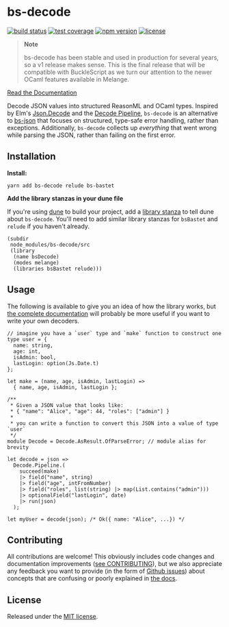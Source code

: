 # bs-decode

[![build status](https://img.shields.io/circleci/build/github/mlms13/bs-decode.svg?style=flat-square)](https://circleci.com/gh/mlms13/bs-decode)
[![test coverage](https://img.shields.io/coveralls/github/mlms13/bs-decode.svg?style=flat-square)](https://coveralls.io/github/mlms13/bs-decode)
[![npm version](https://img.shields.io/npm/v/bs-decode.svg?style=flat-square)](https://www.npmjs.com/package/bs-decode)
[![license](https://img.shields.io/github/license/mlms13/bs-decode.svg?style=flat-square)](https://github.com/mlms13/bs-decode/blob/master/LICENSE)

> **Note**
>
> bs-decode has been stable and used in production for several years, so a v1 release makes sense. This is the final release that will be compatible with BuckleScript as we turn our attention to the newer OCaml features available in Melange.

[Read the Documentation](https://mlms13.github.io/bs-decode/docs/)

Decode JSON values into structured ReasonML and OCaml types. Inspired by Elm's [Json.Decode](https://package.elm-lang.org/packages/elm-lang/core/5.1.1/Json-Decode) and the [Decode Pipeline](https://package.elm-lang.org/packages/NoRedInk/elm-decode-pipeline/3.0.1/Json-Decode-Pipeline), `bs-decode` is an alternative to [bs-json](https://github.com/glennsl/bs-json) that focuses on structured, type-safe error handling, rather than exceptions. Additionally, `bs-decode` collects up _everything_ that went wrong while parsing the JSON, rather than failing on the first error.

## Installation

**Install:**

`yarn add bs-decode relude bs-bastet`

**Add the library stanzas in your dune file**

If you're using [dune](https://dune.build/) to build your project, add a [library stanza](https://dune.readthedocs.io/en/stable/dune-files.html#library) to tell dune about `bs-decode`. You'll need to add similar library stanzas for `bsBastet` and `relude` if you haven't already.

```
(subdir
 node_modules/bs-decode/src
 (library
  (name bsDecode)
  (modes melange)
  (libraries bsBastet relude)))
```

## Usage

The following is available to give you an idea of how the library works, but [the complete documentation](https://mlms13.github.io/bs-decode/docs/simple-example) will probably be more useful if you want to write your own decoders.

```reason
// imagine you have a `user` type and `make` function to construct one
type user = {
  name: string,
  age: int,
  isAdmin: bool,
  lastLogin: option(Js.Date.t)
};

let make = (name, age, isAdmin, lastLogin) =>
  { name, age, isAdmin, lastLogin };

/**
 * Given a JSON value that looks like:
 * { "name": "Alice", "age": 44, "roles": ["admin"] }
 *
 * you can write a function to convert this JSON into a value of type `user`
 */
module Decode = Decode.AsResult.OfParseError; // module alias for brevity

let decode = json =>
  Decode.Pipeline.(
    succeed(make)
    |> field("name", string)
    |> field("age", intFromNumber)
    |> field("roles", list(string) |> map(List.contains("admin")))
    |> optionalField("lastLogin", date)
    |> run(json)
  );

let myUser = decode(json); /* Ok({ name: "Alice", ...}) */
```

## Contributing

All contributions are welcome! This obviously includes code changes and documentation improvements ([see CONTRIBUTING](https://github.com/mlms13/bs-decode/blob/master/CONTRIBUTING.md)), but we also appreciate any feedback you want to provide (in the form of [Github issues](https://github.com/mlms13/bs-decode/issues)) about concepts that are confusing or poorly explained in [the docs](https://mlms13.github.io/bs-decode/docs/what-and-why).

## License

Released under the [MIT license](https://github.com/mlms13/bs-decode/blob/master/LICENSE).
